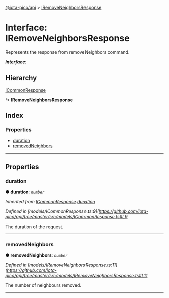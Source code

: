 [@iota-pico/api](../README.md) > [IRemoveNeighborsResponse](../interfaces/iremoveneighborsresponse.md)

# Interface: IRemoveNeighborsResponse

Represents the response from removeNeighbors command.

*__interface__*: 

## Hierarchy

 [ICommonResponse](icommonresponse.md)

**↳ IRemoveNeighborsResponse**

## Index

### Properties

* [duration](iremoveneighborsresponse.md#duration)
* [removedNeighbors](iremoveneighborsresponse.md#removedneighbors)

---

## Properties

<a id="duration"></a>

###  duration

**● duration**: *`number`*

*Inherited from [ICommonResponse](icommonresponse.md).[duration](icommonresponse.md#duration)*

*Defined in [models/ICommonResponse.ts:9](https://github.com/iota-pico/api/tree/master/src/models/ICommonResponse.ts#L9*

The duration of the request.

___
<a id="removedneighbors"></a>

###  removedNeighbors

**● removedNeighbors**: *`number`*

*Defined in [models/IRemoveNeighborsResponse.ts:11](https://github.com/iota-pico/api/tree/master/src/models/IRemoveNeighborsResponse.ts#L11*

The number of neighbours removed.

___

